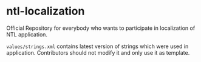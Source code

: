 # ntl-localization
Official Repository for everybody who wants to participate in localization of NTL application.


`values/strings.xml` contains latest version of strings which were used in application. Contributors should not modify it and only use it as template.
